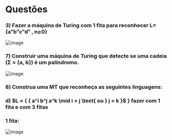 # Questões
### 3) Fazer a máquina de Turing com 1 fita para reconhecer L={aⁿbⁿcⁿdⁿ , n≥0}
![image](https://github.com/user-attachments/assets/f30d6288-64ec-4f94-a254-37536ab69e49)

### 7) Construir uma máquina de Turing que detecte se uma cadeia (Σ = {a, b}) é um palíndromo.
![image](https://github.com/user-attachments/assets/ba60be9b-4739-4044-9c28-8d43931aeb62)

### 8) Construa uma MT que reconheça as seguintes linguagens:
### d) $L = { \{ a^i b^j a^k \mid i = j \text{ ou } j = k \}$ } fazer com 1 fita e com 3 fitas
### 1 fita:
![image](https://github.com/user-attachments/assets/2a5d021e-3a2a-4155-ae6b-4818af5a4255)
